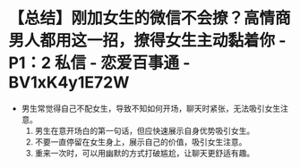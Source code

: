 # 【总结】刚加女生的微信不会撩？高情商男人都用这一招，撩得女生主动黏着你 - P1：2 私信 - 恋爱百事通 - BV1xK4y1E72W

-   男生常觉得自己不配女生，导致不知如何开场，聊天时紧张，无法吸引女生注意。
    1.  男生在意开场白的第一句话，但应快速展示自身优势吸引女生。
    2.  不要一直停留在女生身上，展示自己的价值，吸引女生注意。
    3.  重来一次时，可以用幽默的方式打破尴尬，让聊天更舒适有趣。